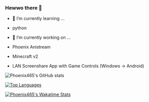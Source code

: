 ### Hewwo there 👋

- 🌱 I’m currently learning ...
- python
  

- 🔭 I’m currently working on ...
- Phoenix Anistream
- Minecraft v2
- LAN Screenshare App with Game Controls (Windows -> Android)


![Phoenix465's GitHub stats](https://github-readme-stats.vercel.app/api?username=Phoenix465&show_icons=true&theme=radical)

[![Top Languages](https://github-readme-stats.vercel.app/api/top-langs/?username=Phoenix465)](https://github.com/anuraghazra/github-readme-stats)

[![Phoenix465's Wakatime Stats](https://github-readme-stats.vercel.app/api/wakatime?username=phoenix121)](https://github.com/anuraghazra/github-readme-stats)

<!--
**Phoenix465/Phoenix465** is a ✨ _special_ ✨ repository because its `README.md` (this file) appears on your GitHub profile.

Here are some ideas to get you started:

- 👯 I’m looking to collaborate on ...
- 🤔 I’m looking for help with ...
- 💬 Ask me about ...
- 📫 How to reach me: ...
- 😄 Pronouns: ...
- ⚡ Fun fact: ...
-->

